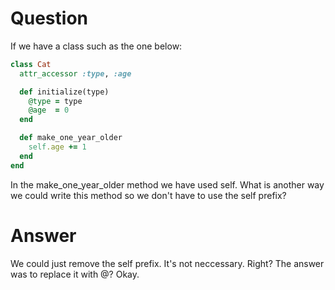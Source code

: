 # Question

If we have a class such as the one below:

```ruby
class Cat
  attr_accessor :type, :age

  def initialize(type)
    @type = type
    @age  = 0
  end

  def make_one_year_older
    self.age += 1
  end
end
```

In the make_one_year_older method we have used self. What is another way we 
could write this method so we don't have to use the self prefix?

# Answer

We could just remove the self prefix. It's not neccessary. Right?
The answer was to replace it with @? Okay.
